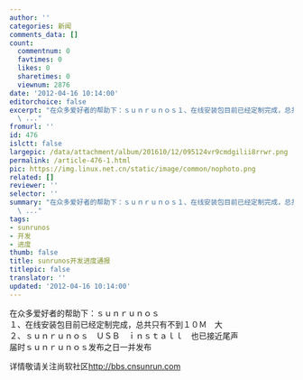 ```yaml
---
author: ''
categories: 新闻
comments_data: []
count:
  commentnum: 0
  favtimes: 0
  likes: 0
  sharetimes: 0
  viewnum: 2876
date: '2012-04-16 10:14:00'
editorchoice: false
excerpt: "在众多爱好者的帮助下：ｓｕｎｒｕｎｏｓ１、在线安装包目前已经定制完成，总共只有不到１０Ｍ　大２、ｓｕｎｒｕｎｏｓ　ＵＳＢ　ｉｎｓｔａｌｌ　也已接近尾声届时ｓｕｎｒｕｎｏｓ发布之日一并发布\r\n详情敬请关注
  \ ..."
fromurl: ''
id: 476
islctt: false
largepic: /data/attachment/album/201610/12/095124vr9cmdgilii8rrwr.png
permalink: /article-476-1.html
pic: https://img.linux.net.cn/static/image/common/nophoto.png
related: []
reviewer: ''
selector: ''
summary: "在众多爱好者的帮助下：ｓｕｎｒｕｎｏｓ１、在线安装包目前已经定制完成，总共只有不到１０Ｍ　大２、ｓｕｎｒｕｎｏｓ　ＵＳＢ　ｉｎｓｔａｌｌ　也已接近尾声届时ｓｕｎｒｕｎｏｓ发布之日一并发布\r\n详情敬请关注
  \ ..."
tags:
- sunrunos
- 开发
- 进度
thumb: false
title: sunrunos开发进度通报
titlepic: false
translator: ''
updated: '2012-04-16 10:14:00'
---
```


在众多爱好者的帮助下：ｓｕｎｒｕｎｏｓ  
１、在线安装包目前已经定制完成，总共只有不到１０Ｍ　大  
２、ｓｕｎｒｕｎｏｓ　ＵＳＢ　ｉｎｓｔａｌｌ　也已接近尾声  
届时ｓｕｎｒｕｎｏｓ发布之日一并发布


详情敬请关注尚软社区<http://bbs.cnsunrun.com>